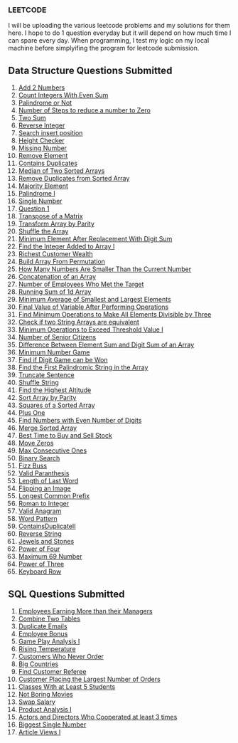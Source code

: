 ### LEETCODE
I will be uploading the various leetcode problems and my solutions for them here. I hope to do 1 question everyday but it will depend on how much time I can spare every day. When programming, I test my logic on my local machine before simplyifing the program for leetcode submission.

## Data Structure Questions Submitted
1) [Add 2 Numbers](add2integers.java)
2) [Count Integers With Even Sum](countintegerswithevensum.java)
3) [Palindrome or Not](palindrome.java)
4) [Number of Steps to reduce a number to Zero](Noofsteps.java)
5) [Two Sum](twosum.java)
6) [Reverse Integer](ReverseInteger.java)
7) [Search insert position](searchinsertposition.java)
8) [Height Checker](HeightChecker.java)
9) [Missing Number](MissingNumber.java)
10) [Remove Element](removeElement.java)
11) [Contains Duplicates](ContainsDuplicates.java)
12) [Median of Two Sorted Arrays](MedianofTwoSortedArrays.java)
13) [Remove Duplicates from Sorted Array](RemoveDuplicatesFromSortedArrays.java)
14) [Majority Element](majority.java)
15) [Palindrome I](palindromeI.java)
16) [Single Number](SingleNumber.java)
17) [Question 1]( Question1.c)
18) [Transpose of a Matrix](transposematrix.java)
19) [Transform Array by Parity](Transformarraybyparity.java)
20) [Shuffle the Array](Shufflethearray.java)
21) [Minimum Element After Replacement With Digit Sum](Minimumelementafterreplacementwithdigitsum.java)
22) [Find the Integer Added to Array I](FindtheIntegerAddedtoArrayI.java)
23) [Richest Customer Wealth](RichestCustomerWealth.java)
24) [Build Array From Permutation](BuildArrayFromPermutation.java)
25) [How Many Numbers Are Smaller Than the Current Number](HowManyNumbersAreSmallerThantheCurrentNumber.java)
26) [Concatenation of an Array](ConcatenationofanArray.java)
27) [Number of Employees Who Met the Target](NumberofEmployeesWhoMetthetarget.java)
28) [Running Sum of 1d Array](RunningSumof1dArray.java)  
29) [Minimum Average of Smallest and Largest Elements](MinimumAverageofSmallestandLargestElements.java) 
30) [Final Value of Variable After Performing Operations](FinalValueofVariableAfterPerformingOperations.java)
31) [Find Minimum Operations to Make All Elements Divisible by Three](FindMinimumOperationstoMakeAllElementsDivisiblebyThree.java)
32) [Check if two String Arrays are equivalent](CheckiftwoStringArraysareequivalent.java)
33) [Minimum Operations to Exceed Threshold Value I](MinimumOperationstoExceedThresholdValueI.java)
34) [Number of Senior Citizens](NumberofSeniorCitizens.java)
35) [Difference Between Element Sum and Digit Sum of an Array](DifferenceBetweenElementSumandDigitSumofanArray.java)
36) [Minimum Number Game](MinimumNumberGame.java)
37) [Find if Digit Game can be Won](FindifDigitGamecanbeWon.java)
38) [Find the First Palindromic String in the Array](FindtheFirstPalindromicStringintheArray.java)
39) [Truncate Sentence](TruncateSentence.java)
40) [Shuffle String](ShuffleString.java)
41) [Find the Highest Altitude](FindtheHighestAltitude.java)
42) [Sort Array by Parity](SortArrayByParity.java)
43) [Squares of a Sorted Array](SquaresofaSortedArray.java)
44) [Plus One](PlusOne.java)
45) [Find Numbers with Even Number of Digits](FindNumberswithEvenNumberofDigits.java)
46) [Merge Sorted Array](MergeSortedArray.java)
47) [Best Time to Buy and Sell Stock](BestTimetoBuyandSellStock.java)
48) [Move Zeros](MoveZeros.java)
49) [Max Consecutive Ones](MaxConsecutiveOnes.java)
50) [Binary Search](BinarySearch.java) 
51) [Fizz Buss](FizzBuzz.java)
52) [Valid Paranthesis](ValidParanthesis.java)
53) [Length of Last Word](LengthofLastWord.java)
54) [Flipping an Image](FlippinganImage.java)
55) [Longest Common Prefix](LongestCommonPrefix.java)
56) [Roman to Integer](RomantoInteger.java)
57) [Valid Anagram](ValidAnagram.java)
58) [Word Pattern](WordPattern.java)
59) [ContainsDuplicateII](ContainsDuplicateII.java)
60) [Reverse String](ReverseString.java)
61) [Jewels and Stones](JewelsandStones.java)
62) [Power of Four](PowerofFour.java)
63) [Maximum 69 Number](Maximum69number.java)
64) [Power of Three](PowerofThree.java)
65) [Keyboard Row](KeyboardRow.java)



## SQL Questions Submitted
1) [Employees Earning More than their Managers](EmployeesEarningMorethantheirManagers.sql)
2) [Combine Two Tables](Combinetwotables.sql)
3) [Duplicate Emails](Duplicateemails.sql)
4) [Employee Bonus](EmployeeBonus.sql)
5) [Game Play Analysis I](GamePlayAnalysisI.sql)
6) [Rising Temperature](RisingTemperature.sql)
7) [Customers Who Never Order](customerswhoneverorder.sql)
8) [Big Countries](igcountries.sql)
9) [Find Customer Referee](FindCustomerReferee.sql)
10) [Customer Placing the Largest Number of Orders](CustomerPlacingtheLargestNumberofOrders.sql)
11) [Classes With at Least 5 Students](ClassesWithatLeast5Students.sql)
12) [Not Boring Movies](NotBoringMovies.sql)
13) [Swap Salary](SwapSalary.sql)
14) [Product Analysis I](ProductAnalysisI.sql)
15) [Actors and Directors Who Cooperated at least 3 times](ActorsandDirectorsWhoCooperatedatleast3times.sql)
16) [Biggest Single Number](BiggestSingleNumber.sql)
17) [Article Views I](ArticleViews1.sql)